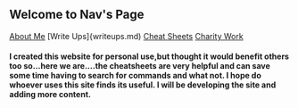 ## Welcome to Nav's Page

[About Me](aboutme.md)
[Write Ups]{writeups.md)
[Cheat Sheets](cheatsheets.md)
[Charity Work](charity.md)

#### I created this website for personal use,but thought it would benefit others too so...here we are....the cheatsheets are very helpful and can save some time having to search for commands and what not. I hope do whoever uses this site finds its useful. I will be developing the site and adding more content.


